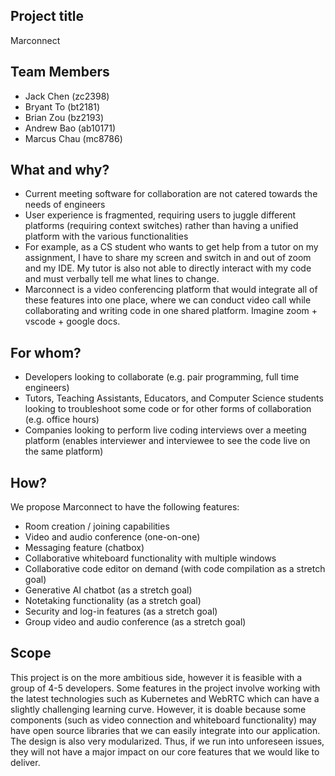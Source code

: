 ## Project title
Marconnect

## Team Members
* Jack Chen (zc2398)
* Bryant To (bt2181)
* Brian Zou (bz2193)
* Andrew Bao (ab10171)
* Marcus Chau (mc8786)


## What and why?
* Current meeting software for collaboration are not catered towards the needs of engineers
* User experience is fragmented, requiring users to juggle different platforms (requiring context switches) rather than having a unified platform with the various functionalities
* For example, as a CS student who wants to get help from a tutor on my assignment, I have to share my screen and switch in and out of zoom and my IDE. My tutor is also not able to directly interact with my code and must verbally tell me what lines to change.
* Marconnect is a video conferencing platform that would integrate all of these features into one place, where we can conduct video call while collaborating and writing code in one shared platform. Imagine zoom + vscode + google docs.


## For whom?
* Developers looking to collaborate (e.g. pair programming, full time engineers)
* Tutors, Teaching Assistants, Educators, and Computer Science students looking to troubleshoot some code or for other forms of collaboration (e.g. office hours)
* Companies looking to perform live coding interviews over a meeting platform (enables interviewer and interviewee to see the code live on the same platform)

## How?
We propose Marconnect to have the following features:
* Room creation / joining capabilities
* Video and audio conference (one-on-one)
* Messaging feature (chatbox)
* Collaborative whiteboard functionality with multiple windows
* Collaborative code editor on demand (with code compilation as a stretch goal)
* Generative AI chatbot (as a stretch goal)
* Notetaking functionality (as a stretch goal)
* Security and log-in features (as a stretch goal)
* Group video and audio conference (as a stretch goal)

## Scope
This project is on the more ambitious side, however it is feasible with a group of 4-5 developers. Some features in the project involve working with the latest technologies such as Kubernetes and WebRTC which can have a slightly challenging learning curve.
However, it is doable because some components (such as video connection and whiteboard functionality) may have open source libraries that we can easily integrate into our application.  The design is also very modularized. Thus, if we run into unforeseen issues, they will not have a major impact on our core features that we would like to deliver.
